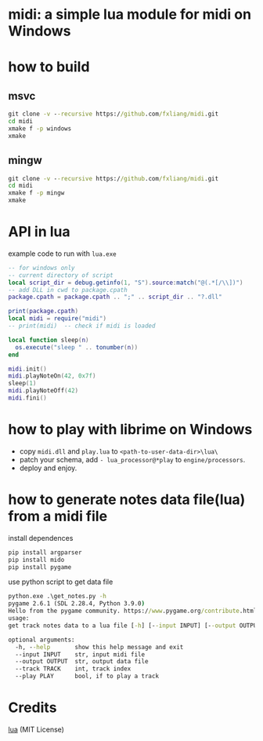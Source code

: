 # midi: a simple lua module for midi on Windows

# how to build

## msvc

```bat
git clone -v --recursive https://github.com/fxliang/midi.git
cd midi
xmake f -p windows
xmake 
```

## mingw

```bat
git clone -v --recursive https://github.com/fxliang/midi.git
cd midi
xmake f -p mingw
xmake 
```

# API in lua

example code to run with `lua.exe`

```lua
-- for windows only
-- current directory of script
local script_dir = debug.getinfo(1, "S").source:match("@(.*[/\\])")
-- add DLL in cwd to package.cpath
package.cpath = package.cpath .. ";" .. script_dir .. "?.dll"

print(package.cpath)
local midi = require("midi")
-- print(midi)  -- check if midi is loaded

local function sleep(n)
  os.execute("sleep " .. tonumber(n))
end

midi.init()
midi.playNoteOn(42, 0x7f)
sleep(1)
midi.playNoteOff(42)
midi.fini()

```

# how to play with librime on Windows

- copy `midi.dll` and `play.lua` to `<path-to-user-data-dir>\lua\`
- patch your schema, add  `- lua_processor@*play` to `engine/processors`.
- deploy and enjoy.

# how to generate notes data file(lua) from a midi file

install dependences
```bat
pip install argparser
pip install mido
pip install pygame
```

use python script to get data file

```bat
python.exe .\get_notes.py -h
pygame 2.6.1 (SDL 2.28.4, Python 3.9.0)
Hello from the pygame community. https://www.pygame.org/contribute.html
usage:
get track notes data to a lua file [-h] [--input INPUT] [--output OUTPUT] [--track TRACK] [--play PLAY]

optional arguments:
  -h, --help       show this help message and exit
  --input INPUT    str, input midi file
  --output OUTPUT  str, output data file
  --track TRACK    int, track index
  --play PLAY      bool, if to play a track
```

# Credits
[lua](https://github.com/lua/lua.git) (MIT License)
